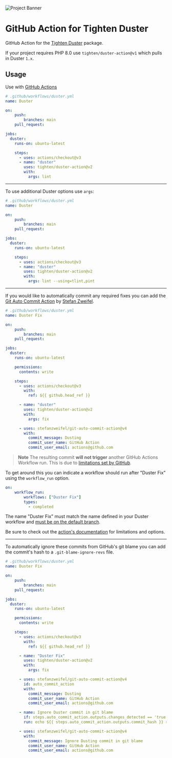 ![Project Banner](https://raw.githubusercontent.com/tighten/duster/main/banner.png)
# GitHub Action for Tighten Duster

GitHub Action for the [Tighten Duster](https://github.com/tighten/duster) package.

If your project requires PHP 8.0 use `tighten/duster-action@v1` which pulls in Duster `1.x`.

## Usage

Use with [GitHub Actions](https://github.com/features/actions)

```yml
# .github/workflows/duster.yml
name: Duster

on:
    push:
        branches: main
    pull_request:

jobs:
  duster:
    runs-on: ubuntu-latest

    steps:
      - uses: actions/checkout@v3
      - name: "duster"
        uses: tighten/duster-action@v2
        with:
          args: lint
```

---

To use additional Duster options use `args`:

```yml
# .github/workflows/duster.yml
name: Duster

on:
    push:
        branches: main
    pull_request:

jobs:
  duster:
    runs-on: ubuntu-latest

    steps:
      - uses: actions/checkout@v3
      - name: "duster"
        uses: tighten/duster-action@v2
        with:
          args: lint --using=tlint,pint
```

---

If you would like to automatically commit any required fixes you can add the [Git Auto Commit Action](https://github.com/marketplace/actions/git-auto-commit) by [Stefan Zweifel](https://github.com/stefanzweifel).

```yml
# .github/workflows/duster.yml
name: Duster Fix

on:
    push:
        branches: main
    pull_request:

jobs:
  duster:
    runs-on: ubuntu-latest

    permissions:
      contents: write

    steps:
      - uses: actions/checkout@v3
        with:
          ref: ${{ github.head_ref }}

      - name: "duster"
        uses: tighten/duster-action@v2
        with:
          args: fix

      - uses: stefanzweifel/git-auto-commit-action@v4
        with:
          commit_message: Dusting
          commit_user_name: GitHub Action
          commit_user_email: actions@github.com
```

>**Note** The resulting commit **will not trigger** another GitHub Actions Workflow run.
>This is due to [limitations set by GitHub](https://docs.github.com/en/actions/security-guides/automatic-token-authentication#using-the-github_token-in-a-workflow).

To get around this you can indicate a workflow should run after "Duster Fix" using the `workflow_run` option.

```yml
on:
    workflow_run:
        workflows: ["Duster Fix"]
        types:
          - completed
```

The name "Duster Fix" must match the name defined in your Duster workflow and [must be on the default branch](https://docs.github.com/en/actions/using-workflows/events-that-trigger-workflows#workflow_run).

Be sure to check out the [action's documentation](https://github.com/marketplace/actions/git-auto-commit) for limitations and options.

---

To automatically ignore these commits from GitHub's git blame you can add the commit's hash to a `.git-blame-ignore-revs` file.

```yml
# .github/workflows/duster.yml
name: Duster Fix

on:
    push:
        branches: main
    pull_request:

jobs:
  duster:
    runs-on: ubuntu-latest

    permissions:
      contents: write

    steps:
      - uses: actions/checkout@v3
        with:
          ref: ${{ github.head_ref }}

      - name: "Duster Fix"
        uses: tighten/duster-action@v2
        with:
          args: fix

      - uses: stefanzweifel/git-auto-commit-action@v4
        id: auto_commit_action
        with:
          commit_message: Dusting
          commit_user_name: GitHub Action
          commit_user_email: actions@github.com

      - name: Ignore Duster commit in git blame
        if: steps.auto_commit_action.outputs.changes_detected == 'true'
        run: echo ${{ steps.auto_commit_action.outputs.commit_hash }} >> .git-blame-ignore-revs

      - uses: stefanzweifel/git-auto-commit-action@v4
        with:
          commit_message: Ignore Dusting commit in git blame
          commit_user_name: GitHub Action
          commit_user_email: actions@github.com
```
